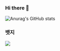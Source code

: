 ### Hi there 👋

![Anurag's GitHub stats](https://github-readme-stats.vercel.app/api?username=dPwls0125&show_icons=true&theme=radical)

<!--
**dPwls0125/dPwls0125** is a ✨ _special_ ✨ repository because its `README.md` (this file) appears on your GitHub profile.

Here are some ideas to get you started:

- 🔭 I’m currently working on ...
- 🌱 I’m currently learning ...
- 👯 I’m looking to collaborate on ...
- 🤔 I’m looking for help with ...
- 💬 Ask me about ...
- 📫 How to reach me: ...
- 😄 Pronouns: ...
- ⚡ Fun fact: ...
-->

### 뱃지 
<a href="[버튼을 눌렀을 때 이동할 링크](https://github.com/dPwls0125)" target="_blank"><img src="https://img.shields.io/badge/뱃지레이블-배경색?style=뱃지모양&logo=github&logoColor=#181717"/></a>

